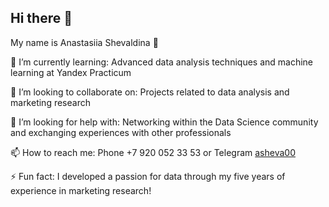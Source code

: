 ## Hi there 👋
My name is Anastasiia Shevaldina 🙋


🌱 I’m currently learning: Advanced data analysis techniques and machine learning at Yandex Practicum

👯 I’m looking to collaborate on: Projects related to data analysis and marketing research

🤔 I’m looking for help with: Networking within the Data Science community and exchanging experiences with other professionals

📫 How to reach me: Phone +7 920 052 33 53 or Telegram [asheva00](https://t.me/asheva00)

⚡ Fun fact: I developed a passion for data through my five years of experience in marketing research!
